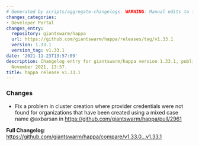 ```yaml
---
# Generated by scripts/aggregate-changelogs. WARNING: Manual edits to this files will be overwritten.
changes_categories:
- Developer Portal
changes_entry:
  repository: giantswarm/happa
  url: https://github.com/giantswarm/happa/releases/tag/v1.33.1
  version: 1.33.1
  version_tag: v1.33.1
date: '2021-11-23T13:57:09'
description: Changelog entry for giantswarm/happa version 1.33.1, published on 23
  November 2021, 13:57.
title: happa release v1.33.1
---
```


### Changes

* Fix a problem in cluster creation where provider credentials were not found for organizations that have been created using a mixed case name @axbarsan in https://github.com/giantswarm/happa/pull/2961


**Full Changelog**: https://github.com/giantswarm/happa/compare/v1.33.0...v1.33.1
